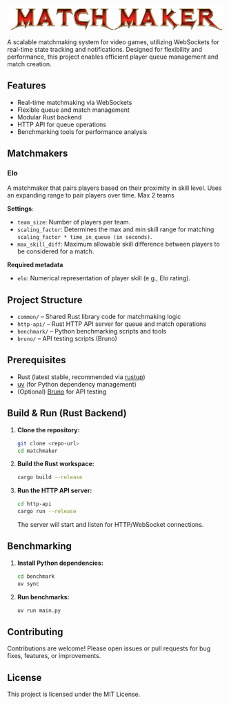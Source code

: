 <p align="center">
  <img src="logo.png" alt="Matchmaker Logo" width="500"/>
</p>

A scalable matchmaking system for video games, utilizing WebSockets for real-time state tracking and notifications. Designed for flexibility and performance, this project enables efficient player queue management and match creation.

## Features

- Real-time matchmaking via WebSockets
- Flexible queue and match management
- Modular Rust backend
- HTTP API for queue operations
- Benchmarking tools for performance analysis

## Matchmakers
### Elo
A matchmaker that pairs players based on their proximity in skill level. Uses an expanding range to
pair players over time. Max 2 teams

**Settings**:
- `team_size`: Number of players per team.
- `scaling_factor`: Determines the max and min skill range for matching `scaling_factor * time_in_queue (in seconds)`.
- `max_skill_diff`: Maximum allowable skill difference between players to be considered for a match.

**Required metadata**
- `elo`: Numerical representation of player skill (e.g., Elo rating).


## Project Structure

- `common/` – Shared Rust library code for matchmaking logic
- `http-api/` – Rust HTTP API server for queue and match operations
- `benchmark/` – Python benchmarking scripts and tools
- `bruno/` – API testing scripts (Bruno)

## Prerequisites

- Rust (latest stable, recommended via [rustup](https://rustup.rs/))
- [uv](https://docs.astral.sh/uv/) (for Python dependency management)
- (Optional) [Bruno](https://www.usebruno.com/) for API testing

## Build & Run (Rust Backend)

1. **Clone the repository:**
   ```sh
   git clone <repo-url>
   cd matchmaker
   ```

2. **Build the Rust workspace:**
   ```sh
   cargo build --release
   ```

3. **Run the HTTP API server:**
   ```sh
   cd http-api
   cargo run --release
   ```

   The server will start and listen for HTTP/WebSocket connections.

## Benchmarking

1. **Install Python dependencies:**
   ```sh
   cd benchmark
   uv sync
   ```

2. **Run benchmarks:**
   ```sh
   uv run main.py
   ```

## Contributing

Contributions are welcome! Please open issues or pull requests for bug fixes, features, or improvements.

## License

This project is licensed under the MIT License.

